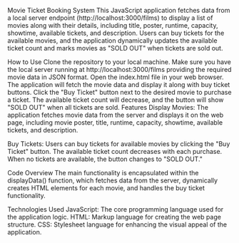 Movie Ticket Booking System
This JavaScript application fetches data from a local server endpoint (http://localhost:3000/films) to display a list of movies along with their details, including title, poster, runtime, capacity, showtime, available tickets, and description. Users can buy tickets for the available movies, and the application dynamically updates the available ticket count and marks movies as "SOLD OUT" when tickets are sold out.

How to Use
Clone the repository to your local machine.
Make sure you have the local server running at http://localhost:3000/films providing the required movie data in JSON format.
Open the index.html file in your web browser.
The application will fetch the movie data and display it along with buy ticket buttons.
Click the "Buy Ticket" button next to the desired movie to purchase a ticket. The available ticket count will decrease, and the button will show "SOLD OUT" when all tickets are sold.
Features
Display Movies: The application fetches movie data from the server and displays it on the web page, including movie poster, title, runtime, capacity, showtime, available tickets, and description.

Buy Tickets: Users can buy tickets for available movies by clicking the "Buy Ticket" button. The available ticket count decreases with each purchase. When no tickets are available, the button changes to "SOLD OUT."

Code Overview
The main functionality is encapsulated within the displayData() function, which fetches data from the server, dynamically creates HTML elements for each movie, and handles the buy ticket functionality.

Technologies Used
JavaScript: The core programming language used for the application logic.
HTML: Markup language for creating the web page structure.
CSS: Stylesheet language for enhancing the visual appeal of the application.